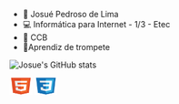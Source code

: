 - 👋 Josué Pedroso de Lima
- 💻 Informática para Internet - 1/3 - Etec
- 🛐 CCB
- 🎺Aprendiz de trompete

![Josue's GitHub stats](https://github-readme-stats.vercel.app/api?username=dev1jsplima&theme=radical&show_icons=true)

<img align="center" alt="Debora-HTML" height="30" width="40" src="https://raw.githubusercontent.com/devicons/devicon/master/icons/html5/html5-original.svg">
<img align="center" alt="Debora-CSS" height="30" width="40" src="https://raw.githubusercontent.com/devicons/devicon/master/icons/css3/css3-original.svg">
<!---
dev1jsplima/dev1jsplima is a ✨ special ✨ repository because its `README.md` (this file) appears on your GitHub profile.
You can click the Preview link to take a look at your changes.
--->
